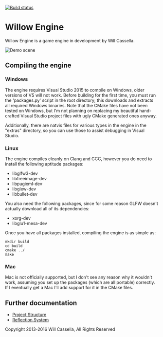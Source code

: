 [![Build status](https://ci.appveyor.com/api/projects/status/kjyfj7a0i02kdnhe?svg=true)](https://ci.appveyor.com/project/willcassella/willowengine)
# Willow Engine

Willow Engine is a game engine in development by Will Cassella.

<img src="http://www.willcassella.net/WillowEngine/demo_screenshot.png" alt="Demo scene">

## Compiling the engine

### Windows

The engine requires Visual Studio 2015 to compile on Windows, older versions of VS will not work.
Before building for the first time, you must run the 'packages.py' script in the root directory; this downloads and extracts all required Windows binaries.
Note that the CMake files have not been tested on Windows, but I'm not planning on replacing my beautiful hand-crafted Visual Studio project files with ugly CMake generated ones anyway.

Additionally, there are natvis files for various types in the engine in the "extras" directory, so you can use those to assist debugging in Visual Studio.

### Linux

The engine compiles cleanly on Clang and GCC, however you do need to install the following aptitude packages:
+ libglfw3-dev
+ libfreeimage-dev
+ libpugixml-dev
+ libglew-dev
+ libbullet-dev

You also need the following packages, since for some reason GLFW doesn't actually download all of its dependencies:
+ xorg-dev
+ libglu1-mesa-dev

Once you have all packages installed, compiling the engine is as simple as:

`mkdir build`  
`cd build`  
`cmake ../`  
`make`  

### Mac

Mac is not officially supported, but I don't see any reason why it wouldn't work, assuming you set up the packages (which are all portable) correctly.
If I eventually get a Mac I'll add support for it in the CMake files.

## Further documentation

- [Project Structure](Documentation/ProjectStructure.md)  
- [Reflection System](Documentation/Reflection.md)

Copyright 2013-2016 Will Cassella, All Rights Reserved

